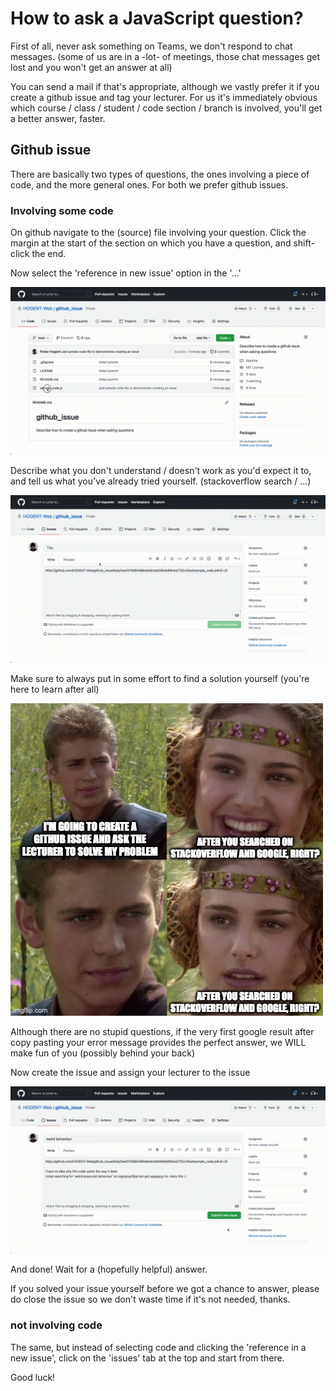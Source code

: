 # How to ask a JavaScript question?

First of all, never ask something on Teams, we don't respond to chat messages.
(some of us are in a -lot- of meetings, those chat messages get lost and you won't get an answer at all)

You can send a mail if that's appropriate, although we vastly prefer it if you create a github issue and tag your lecturer.
For us it's immediately obvious which course / class / student / code section / branch is involved, you'll get a better answer, faster.

## Github issue

There are basically two types of questions, the ones involving a piece of code, and the more general ones.
For both we prefer github issues.

### Involving some code

On github navigate to the (source) file involving your question. Click the margin at the start of the section on which you have a question, and shift-click the end.

Now select the 'reference in new issue' option in the '...'

![](img/github_issue1.gif)

Describe what you don't understand / doesn't work as you'd expect it to, and tell us what you've already tried yourself.
(stackoverflow search / ...)

![](img/github_issue2.gif)

Make sure to always put in some effort to find a solution yourself (you're here to learn after all)

![I asked Ms. Van Hove and Mr, Vertonghen to recreate this meme but they're boring :(](img/github_issue_meme.jpg)

Although there are no stupid questions, if the very first google result after copy pasting your error message provides the perfect answer, we WILL make fun of you (possibly behind your back)

Now create the issue and assign your lecturer to the issue

![](img/github_issue3.gif)

And done! Wait for a (hopefully helpful) answer.

If you solved your issue yourself before we got a chance to answer, please do close the issue so we don't waste time if it's not needed, thanks.

### not involving code

The same, but instead of selecting code and clicking the 'reference in a new issue', click on the 'issues' tab at the top and start from there.

Good luck!
